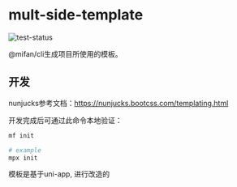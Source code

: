 # mult-side-template

![test-status](https://github.com/mpx-ecology/mpx-template/workflows/test/badge.svg)

@mifan/cli生成项目所使用的模板。

## 开发

nunjucks参考文档：https://nunjucks.bootcss.com/templating.html

开发完成后可通过此命令本地验证：

```bash
mf init

# example
mpx init
```

模板是基于uni-app, 进行改造的

